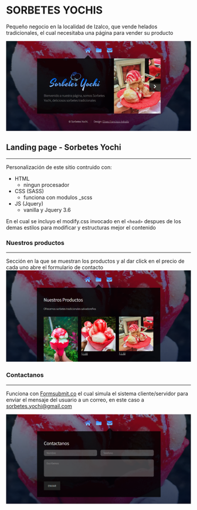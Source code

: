 # SORBETES YOCHIS

Pequeño negocio en la localidad de Izalco, que vende helados tradicionales, el cual necesitaba una página para vender su producto

![captura home](./images/cap/captura.png)

## Landing page - Sorbetes Yochi

---

Personalización de este sitio contruido con:

- HTML
  - ningun procesador
- CSS (SASS)
  - funciona con modulos \_scss
- JS (Jquery)
  - vanilla y Jquery 3.6

En el cual se incluyo el modify.css invocado en el `<head>` despues de los demas estilos para modificar y estructuras mejor el contenido

### Nuestros productos

---

Sección en la que se muestran los productos y al dar click en el precio de cada uno abre el formulario de contacto
![productos sección](./images/cap/captura2.png)

### Contactanos

---

Funciona con [Formsubmit.co]("https://formsubmit.co/") el cual simula el sistema cliente/servidor para enviar el mensaje del usuario a un correo, en este caso a [sorbetes.yochi@gmail.com]("sorbetes.yochi@gmail.com")

![contactanos sección](./images/cap/captura3.png)
